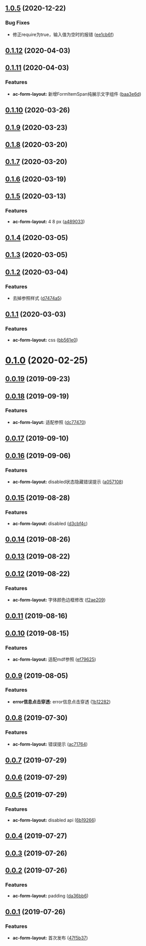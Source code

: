 ## [1.0.5](https://github.com/tinper-bee/ac-form-layout/compare/v1.0.4...v1.0.5) (2020-12-22)


### Bug Fixes

* 修正require为true，输入值为空时的报错 ([ee1cb6f](https://github.com/tinper-bee/ac-form-layout/commit/ee1cb6fa3c4a9699309d8cb169cf2ece210004b9))



<a name="0.1.12"></a>
## [0.1.12](https://github.com/tinper-bee/ac-form-layout/compare/v0.1.11...v0.1.12) (2020-04-03)



<a name="0.1.11"></a>
## [0.1.11](https://github.com/tinper-bee/ac-form-layout/compare/v0.1.10...v0.1.11) (2020-04-03)


### Features

* **ac-form-layout:** 新增FormItemSpan纯展示文字组件 ([baa3e6d](https://github.com/tinper-bee/ac-form-layout/commit/baa3e6d))



<a name="0.1.10"></a>
## [0.1.10](https://github.com/tinper-bee/ac-form-layout/compare/v0.1.9...v0.1.10) (2020-03-26)



<a name="0.1.9"></a>
## [0.1.9](https://github.com/tinper-bee/ac-form-layout/compare/v0.1.8...v0.1.9) (2020-03-23)



<a name="0.1.8"></a>
## [0.1.8](https://github.com/tinper-bee/ac-form-layout/compare/v0.1.7...v0.1.8) (2020-03-20)



<a name="0.1.7"></a>
## [0.1.7](https://github.com/tinper-bee/ac-form-layout/compare/v0.1.6...v0.1.7) (2020-03-20)



<a name="0.1.6"></a>
## [0.1.6](https://github.com/tinper-bee/ac-form-layout/compare/v0.1.5...v0.1.6) (2020-03-19)



<a name="0.1.5"></a>
## [0.1.5](https://github.com/tinper-bee/ac-form-layout/compare/v0.1.4...v0.1.5) (2020-03-13)


### Features

* **ac-form-layout:** 4 8 px ([a489033](https://github.com/tinper-bee/ac-form-layout/commit/a489033))



<a name="0.1.4"></a>
## [0.1.4](https://github.com/tinper-bee/ac-form-layout/compare/v0.1.3...v0.1.4) (2020-03-05)



<a name="0.1.3"></a>
## [0.1.3](https://github.com/tinper-bee/ac-form-layout/compare/v0.1.2...v0.1.3) (2020-03-05)



<a name="0.1.2"></a>
## [0.1.2](https://github.com/tinper-bee/ac-form-layout/compare/v0.1.1...v0.1.2) (2020-03-04)


### Features

* 去掉参照样式 ([d7474a5](https://github.com/tinper-bee/ac-form-layout/commit/d7474a5))



<a name="0.1.1"></a>
## [0.1.1](https://github.com/tinper-bee/ac-form-layout/compare/v0.1.0...v0.1.1) (2020-03-03)


### Features

* **ac-form-layout:** css ([bb561e0](https://github.com/tinper-bee/ac-form-layout/commit/bb561e0))



<a name="0.1.0"></a>
# [0.1.0](https://github.com/tinper-bee/ac-form-layout/compare/v0.0.19...v0.1.0) (2020-02-25)



<a name="0.0.19"></a>
## [0.0.19](https://github.com/tinper-bee/ac-form-layout/compare/v0.0.18...v0.0.19) (2019-09-23)



<a name="0.0.18"></a>
## [0.0.18](https://github.com/tinper-bee/ac-form-layout/compare/v0.0.17...v0.0.18) (2019-09-19)


### Features

* **ac-form-layut:** 适配参照 ([dc77470](https://github.com/tinper-bee/ac-form-layout/commit/dc77470))



<a name="0.0.17"></a>
## [0.0.17](https://github.com/tinper-bee/ac-form-layout/compare/v0.0.16...v0.0.17) (2019-09-10)



<a name="0.0.16"></a>
## [0.0.16](https://github.com/tinper-bee/ac-form-layout/compare/v0.0.15...v0.0.16) (2019-09-06)


### Features

* **ac-form-layout:** disabled状态隐藏错误提示 ([a057108](https://github.com/tinper-bee/ac-form-layout/commit/a057108))



<a name="0.0.15"></a>
## [0.0.15](https://github.com/tinper-bee/ac-form-layout/compare/v0.0.14...v0.0.15) (2019-08-28)


### Features

* **ac-form-layout:** disabled ([d3cbf4c](https://github.com/tinper-bee/ac-form-layout/commit/d3cbf4c))



<a name="0.0.14"></a>
## [0.0.14](https://github.com/tinper-bee/ac-form-layout/compare/v0.0.13...v0.0.14) (2019-08-26)



<a name="0.0.13"></a>
## [0.0.13](https://github.com/tinper-bee/ac-form-layout/compare/v0.0.12...v0.0.13) (2019-08-22)



<a name="0.0.12"></a>
## [0.0.12](https://github.com/tinper-bee/ac-form-layout/compare/v0.0.11...v0.0.12) (2019-08-22)


### Features

* **ac-form-layout:** 字体颜色边框修改 ([f2ae209](https://github.com/tinper-bee/ac-form-layout/commit/f2ae209))



<a name="0.0.11"></a>
## [0.0.11](https://github.com/tinper-bee/ac-form-layout/compare/v0.0.10...v0.0.11) (2019-08-16)



<a name="0.0.10"></a>
## [0.0.10](https://github.com/tinper-bee/ac-form-layout/compare/v0.0.9...v0.0.10) (2019-08-15)


### Features

* **ac-form-layout:** 适配mdf参照 ([ef79625](https://github.com/tinper-bee/ac-form-layout/commit/ef79625))



<a name="0.0.9"></a>
## [0.0.9](https://github.com/tinper-bee/ac-form-layout/compare/v0.0.8...v0.0.9) (2019-08-05)


### Features

* **error信息点击穿透:** error信息点击穿透 ([1b12282](https://github.com/tinper-bee/ac-form-layout/commit/1b12282))



<a name="0.0.8"></a>
## [0.0.8](https://github.com/tinper-bee/ac-form-layout/compare/v0.0.7...v0.0.8) (2019-07-30)


### Features

* **ac-form-layout:** 错误提示 ([ac71764](https://github.com/tinper-bee/ac-form-layout/commit/ac71764))



<a name="0.0.7"></a>
## [0.0.7](https://github.com/tinper-bee/ac-form-layout/compare/v0.0.6...v0.0.7) (2019-07-29)



<a name="0.0.6"></a>
## [0.0.6](https://github.com/tinper-bee/ac-form-layout/compare/v0.0.5...v0.0.6) (2019-07-29)



<a name="0.0.5"></a>
## [0.0.5](https://github.com/tinper-bee/ac-form-layout/compare/v0.0.4...v0.0.5) (2019-07-29)


### Features

* **ac-form-layout:** disabled api ([6b19266](https://github.com/tinper-bee/ac-form-layout/commit/6b19266))



<a name="0.0.4"></a>
## [0.0.4](https://github.com/tinper-bee/ac-form-layout/compare/v0.0.3...v0.0.4) (2019-07-27)



<a name="0.0.3"></a>
## [0.0.3](https://github.com/tinper-bee/ac-form-layout/compare/v0.0.2...v0.0.3) (2019-07-26)



<a name="0.0.2"></a>
## [0.0.2](https://github.com/tinper-bee/ac-form-layout/compare/v0.0.1...v0.0.2) (2019-07-26)


### Features

* **ac-form-layout:** padding ([da36bb6](https://github.com/tinper-bee/ac-form-layout/commit/da36bb6))



<a name="0.0.1"></a>
## [0.0.1](https://github.com/tinper-bee/ac-form-layout/compare/47f5b37...v0.0.1) (2019-07-26)


### Features

* **ac-form-layout:** 首次发布 ([47f5b37](https://github.com/tinper-bee/ac-form-layout/commit/47f5b37))



